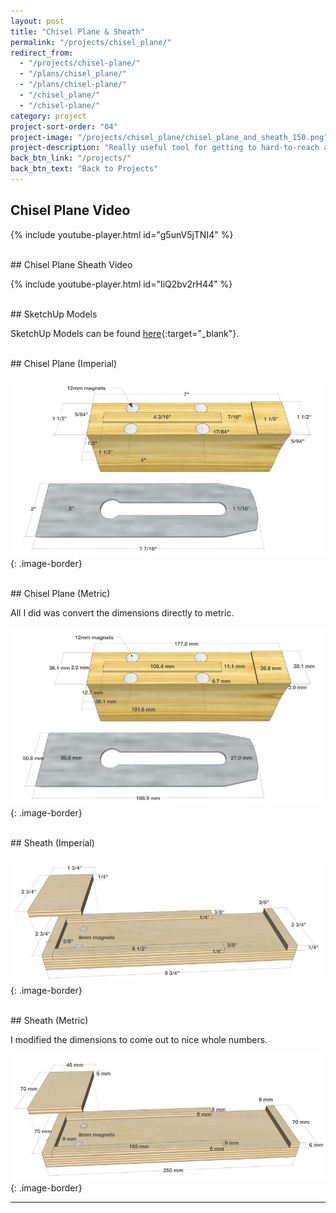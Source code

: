 ```yaml
---
layout: post
title: "Chisel Plane & Sheath"
permalink: "/projects/chisel_plane/"
redirect_from:
  - "/projects/chisel-plane/"
  - "/plans/chisel_plane/"
  - "/plans/chisel-plane/"
  - "/chisel_plane/"
  - "/chisel-plane/"
category: project
project-sort-order: "04"
project-image: "/projects/chisel_plane/chisel_plane_and_sheath_150.png"
project-description: "Really useful tool for getting to hard-to-reach areas."
back_btn_link: "/projects/"
back_btn_text: "Back to Projects"
---
```

## Chisel Plane Video

{% include youtube-player.html id="g5unV5jTNI4" %}

<br/>
## Chisel Plane Sheath Video

{% include youtube-player.html id="IiQ2bv2rH44" %}

<br/>
## SketchUp Models

SketchUp Models can be found [here](https://3dwarehouse.sketchup.com/by/TheNewbieWoodworker){:target="_blank"}.

<br/>
## Chisel Plane (Imperial)

![](chisel_plane_and_sheath_plans.02.jpg){: .image-border}

<br/>
## Chisel Plane (Metric)

All I did was convert the dimensions directly to metric.

![](chisel_plane_and_sheath_plans.03.jpg){: .image-border}

<br/>
## Sheath (Imperial)

![](chisel_plane_and_sheath_plans.04.jpg){: .image-border}

<br/>
## Sheath (Metric)

I modified the dimensions to come out to nice whole numbers.

![](chisel_plane_and_sheath_plans.05.jpg){: .image-border}

<p></p><hr class="hr-thick" style="margin-bottom: 30px;"><p></p>
